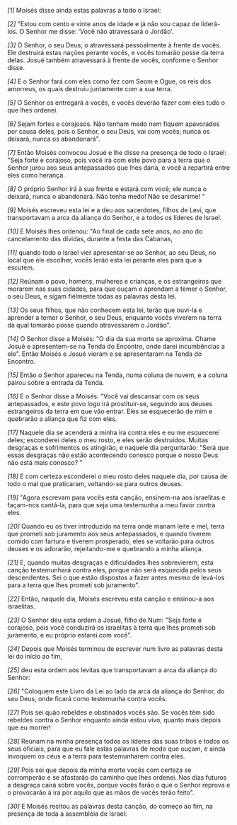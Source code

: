 *[1]* Moisés disse ainda estas palavras a todo o Israel:

*[2]* "Estou com cento e vinte anos de idade e já não sou capaz de liderá-los. O Senhor me disse: ‘Você não atravessará o Jordão’.

*[3]* O Senhor, o seu Deus, o atravessará pessoalmente à frente de vocês. Ele destruirá estas nações perante vocês, e vocês tomarão posse da terra delas. Josué também atravessará à frente de vocês, conforme o Senhor disse.

*[4]* E o Senhor fará com eles como fez com Seom e Ogue, os reis dos amorreus, os quais destruiu juntamente com a sua terra.

*[5]* O Senhor os entregará a vocês, e vocês deverão fazer com eles tudo o que lhes ordenei.

*[6]* Sejam fortes e corajosos. Não tenham medo nem fiquem apavorados por causa deles, pois o Senhor, o seu Deus, vai com vocês; nunca os deixará, nunca os abandonará".

*[7]* Então Moisés convocou Josué e lhe disse na presença de todo o Israel: "Seja forte e corajoso, pois você irá com este povo para a terra que o Senhor jurou aos seus antepassados que lhes daria, e você a repartirá entre eles como herança.

*[8]* O próprio Senhor irá à sua frente e estará com você; ele nunca o deixará, nunca o abandonará. Não tenha medo! Não se desanime! "

*[9]* Moisés escreveu esta lei e a deu aos sacerdotes, filhos de Levi, que transportavam a arca da aliança do Senhor, e a todos os líderes de Israel.

*[10]* E Moisés lhes ordenou: "Ao final de cada sete anos, no ano do cancelamento das dívidas, durante a festa das Cabanas,

*[11]* quando todo o Israel vier apresentar-se ao Senhor, ao seu Deus, no local que ele escolher, vocês lerão esta lei perante eles para que a escutem.

*[12]* Reúnam o povo, homens, mulheres e crianças, e os estrangeiros que morarem nas suas cidades, para que ouçam e aprendam a temer o Senhor, o seu Deus, e sigam fielmente todas as palavras desta lei.

*[13]* Os seus filhos, que não conhecem esta lei, terão que ouvi-la e aprender a temer o Senhor, o seu Deus, enquanto vocês viverem na terra da qual tomarão posse quando atravessarem o Jordão".

*[14]* O Senhor disse a Moisés: "O dia da sua morte se aproxima. Chame Josué e apresentem-se na Tenda do Encontro, onde darei incumbências a ele". Então Moisés e Josué vieram e se apresentaram na Tenda do Encontro.

*[15]* Então o Senhor apareceu na Tenda, numa coluna de nuvem, e a coluna pairou sobre a entrada da Tenda.

*[16]* E o Senhor disse a Moisés: "Você vai descansar com os seus antepassados, e este povo logo irá prostituir-se, seguindo aos deuses estrangeiros da terra em que vão entrar. Eles se esquecerão de mim e quebrarão a aliança que fiz com eles.

*[17]* Naquele dia se acenderá a minha ira contra eles e eu me esquecerei deles; esconderei deles o meu rosto, e eles serão destruídos. Muitas desgraças e sofrimentos os atingirão, e naquele dia perguntarão: "Será que essas desgraças não estão acontecendo conosco porque o nosso Deus não está mais conosco? "

*[18]* E com certeza esconderei o meu rosto deles naquele dia, por causa de todo o mal que praticaram, voltando-se para outros deuses.

*[19]* "Agora escrevam para vocês esta canção, ensinem-na aos israelitas e façam-nos cantá-la, para que seja uma testemunha a meu favor contra eles.

*[20]* Quando eu os tiver introduzido na terra onde manam leite e mel, terra que prometi sob juramento aos seus antepassados, e quando tiverem comido com fartura e tiverem prosperado, eles se voltarão para outros deuses e os adorarão, rejeitando-me e quebrando a minha aliança.

*[21]* E, quando muitas desgraças e dificuldades lhes sobrevierem, esta canção testemunhará contra eles, porque não será esquecida pelos seus descendentes. Sei o que estão dispostos a fazer antes mesmo de levá-los para a terra que lhes prometi sob juramento".

*[22]* Então, naquele dia, Moisés escreveu esta canção e ensinou-a aos israelitas.

*[23]* O Senhor deu esta ordem a Josué, filho de Num: "Seja forte e corajoso, pois você conduzirá os israelitas à terra que lhes prometi sob juramento, e eu próprio estarei com você".

*[24]* Depois que Moisés terminou de escrever num livro as palavras desta lei do início ao fim,

*[25]* deu esta ordem aos levitas que transportavam a arca da aliança do Senhor:

*[26]* "Coloquem este Livro da Lei ao lado da arca da aliança do Senhor, do seu Deus, onde ficará como testemunha contra vocês.

*[27]* Pois sei quão rebeldes e obstinados vocês são. Se vocês têm sido rebeldes contra o Senhor enquanto ainda estou vivo, quanto mais depois que eu morrer!

*[28]* Reúnam na minha presença todos os líderes das suas tribos e todos os seus oficiais, para que eu fale estas palavras de modo que ouçam, e ainda invoquem os céus e a terra para testemunharem contra eles.

*[29]* Pois sei que depois da minha morte vocês com certeza se corromperão e se afastarão do caminho que lhes ordenei. Nos dias futuros a desgraça cairá sobre vocês, porque vocês farão o que o Senhor reprova e o provocarão à ira por aquilo que as mãos de vocês terão feito".

*[30]* E Moisés recitou as palavras desta canção, do começo ao fim, na presença de toda a assembléia de Israel:

